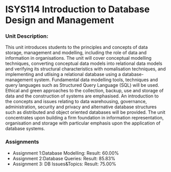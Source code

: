 # ISYS114 Introduction to Database Design and Management


### Unit Description: 
This unit introduces students to the principles and concepts of data storage, management and modelling, including the role of data and information in organisations. The unit will cover conceptual modelling techniques, converting conceptual data models into relational data models and verifying its structural characteristics with nomalisation techniques, and implementing and utlising a relational database using a database-management system. Fundamental data modelling tools, techniques and query languages such as Structured Query Language (SQL) will be used. Ethical and green approaches to the collection, backup, use and storage of data and the construction of systems are emphasised. An introduction to the concepts and issues relating to data warehousing, governance, administration, security and privacy and alternative database structures such as distributed and object oriented databases will be provided. The unit concentrates upon building a firm foundation in information representation, organisation and storage with particular emphasis upon the application of database systems.


### Assignments 
- Assignment 1:Database Modelling: Result: 60.00%	
- Assignment 2:Database Queries: Result: 85.83%	
- Assignment 3: DB Issues&Topics: Result: 75.00%	

